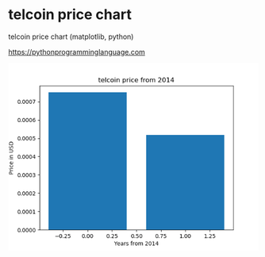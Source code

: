# telcoin price chart 

telcoin price chart (matplotlib, python)

https://pythonprogramminglanguage.com

<img src='chart.png'>
